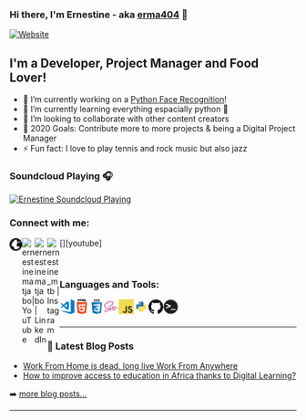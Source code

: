 ### Hi there, I'm Ernestine - aka [erma404][website] 👋

[![Website](http://ernestinemtb.com/wp-content/uploads/2020/08/Ernestine-logo-small.png)](https://ernestinemtb.com)


## I'm a Developer, Project Manager and Food Lover!

- 🔭 I’m currently working on a [Python Face Recognition][website]!
- 🌱 I’m currently learning everything espacially python 🤣
- 👯 I’m looking to collaborate with other content creators
- 🥅 2020 Goals: Contribute more to more projects & being a Digital Project Manager
- ⚡ Fun fact: I love to play tennis and rock music but also jazz 

### Soundcloud Playing 🎧
[<img src="https://soundcloud.com/tommisch/tom-misch-movie" alt="Ernestine Soundcloud Playing" width="350" />](https://soundcloud.com/you/likes)

### Connect with me:

[<img align="left" alt="ernestinemtb.com" width="22px" src="https://raw.githubusercontent.com/iconic/open-iconic/master/svg/globe.svg" />][website]
[<img align="left" alt="ernestine matjabo| YouTube" width="22px" src="https://cdn.jsdelivr.net/npm/simple-icons@v3/icons/youtube.svg" />][youtube]
[<img align="left" alt="ernestine matjabo | LinkedIn" width="22px" src="https://cdn.jsdelivr.net/npm/simple-icons@v3/icons/linkedin.svg" />][linkedin]
[<img align="left" alt="ernestine_mtb | Instagram" width="22px" src="https://cdn.jsdelivr.net/npm/simple-icons@v3/icons/instagram.svg" />][instagram]

<br />

### Languages and Tools:

<img align="left" alt="Visual Studio Code" width="26px" src="https://raw.githubusercontent.com/github/explore/80688e429a7d4ef2fca1e82350fe8e3517d3494d/topics/visual-studio-code/visual-studio-code.png" />
<img align="left" alt="HTML5" width="26px" src="https://raw.githubusercontent.com/github/explore/80688e429a7d4ef2fca1e82350fe8e3517d3494d/topics/html/html.png" />
<img align="left" alt="CSS3" width="26px" src="https://raw.githubusercontent.com/github/explore/80688e429a7d4ef2fca1e82350fe8e3517d3494d/topics/css/css.png" />
<img align="left" alt="Sass" width="26px" src="https://raw.githubusercontent.com/github/explore/80688e429a7d4ef2fca1e82350fe8e3517d3494d/topics/sass/sass.png" />
<img align="left" alt="JavaScript" width="26px" src="https://raw.githubusercontent.com/github/explore/80688e429a7d4ef2fca1e82350fe8e3517d3494d/topics/javascript/javascript.png" />
<img align="left" alt="Python" width="26px" src="https://raw.githubusercontent.com/github/explore/80688e429a7d4ef2fca1e82350fe8e3517d3494d/topics/python/python.png" />
<img align="left" alt="GitHub" width="26px" src="https://raw.githubusercontent.com/github/explore/78df643247d429f6cc873026c0622819ad797942/topics/github/github.png" />
<img align="left" alt="Terminal" width="26px" src="https://raw.githubusercontent.com/github/explore/80688e429a7d4ef2fca1e82350fe8e3517d3494d/topics/terminal/terminal.png" />

<br />
<br />


---

### 📕 Latest Blog Posts

<!-- BLOG-POST-LIST:START -->
- [Work From Home is dead, long live Work From Anywhere](https://ernestinemtb.com/work-from-home-is-dead-long-live-work-from-anywhere/)
- [How to improve access to education in Africa thanks to Digital Learning?](https://ernestinemtb.com/how-to-improve-access-to-education-in-africa-thanks-to-digital-learning/)
<!-- BLOG-POST-LIST:END -->

➡️ [more blog posts...](https://ernestinemtb.com)

---



[website]: https://ernestinemtb.com
[instagram]: https://instagram.com/ernestine_mtb
[linkedin]: https://linkedin.com/in/ernestine-matjabo

